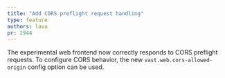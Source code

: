```yaml
---
title: "Add CORS preflight request handling"
type: feature
authors: lava
pr: 2944
---
```


The experimental web frontend now correctly responds to CORS preflight requests.
To configure CORS behavior, the new `vast.web.cors-allowed-origin` config option
can be used.
